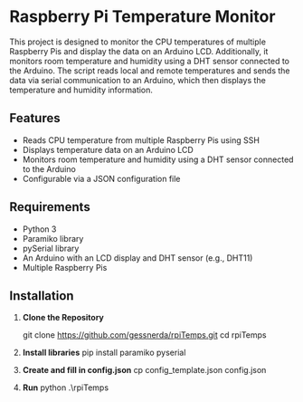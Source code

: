 # Raspberry Pi Temperature Monitor

This project is designed to monitor the CPU temperatures of multiple Raspberry Pis and display the data on an Arduino LCD. Additionally, it monitors room temperature and humidity using a DHT sensor connected to the Arduino. The script reads local and remote temperatures and sends the data via serial communication to an Arduino, which then displays the temperature and humidity information.

## Features

- Reads CPU temperature from multiple Raspberry Pis using SSH
- Displays temperature data on an Arduino LCD
- Monitors room temperature and humidity using a DHT sensor connected to the Arduino
- Configurable via a JSON configuration file

## Requirements

- Python 3
- Paramiko library
- pySerial library
- An Arduino with an LCD display and DHT sensor (e.g., DHT11)
- Multiple Raspberry Pis

## Installation

1. **Clone the Repository**

   git clone https://github.com/gessnerda/rpiTemps.git
   cd rpiTemps

2. **Install libraries**
    pip install paramiko pyserial

3. **Create and fill in config.json**
    cp config_template.json config.json

4. **Run**
    python .\rpiTemps